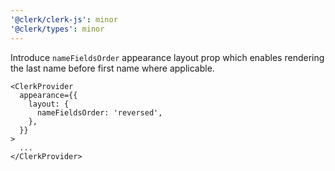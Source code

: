 ```yaml
---
'@clerk/clerk-js': minor
'@clerk/types': minor
---
```


Introduce `nameFieldsOrder` appearance layout prop which enables rendering the last name before first name where applicable.

```tsx
<ClerkProvider
  appearance={{
    layout: {
      nameFieldsOrder: 'reversed',
    },
  }}
>
  ...
</ClerkProvider>
```

